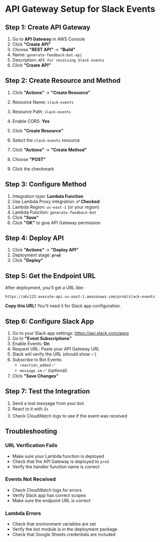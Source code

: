 # API Gateway Setup for Slack Events

## Step 1: Create API Gateway

1. Go to **API Gateway** in AWS Console
2. Click **"Create API"**
3. Choose **"REST API"** → **"Build"**
4. Name: `generate-feedback-bot-api`
5. Description: `API for receiving Slack events`
6. Click **"Create API"**

## Step 2: Create Resource and Method

1. Click **"Actions"** → **"Create Resource"**
2. Resource Name: `slack-events`
3. Resource Path: `slack-events`
4. Enable CORS: **Yes**
5. Click **"Create Resource"**

6. Select the `slack-events` resource
7. Click **"Actions"** → **"Create Method"**
8. Choose **"POST"**
9. Click the checkmark

## Step 3: Configure Method

1. Integration type: **Lambda Function**
2. Use Lambda Proxy integration: **✅ Checked**
3. Lambda Region: `us-east-1` (or your region)
4. Lambda Function: `generate-feedback-bot`
5. Click **"Save"**
6. Click **"OK"** to give API Gateway permission

## Step 4: Deploy API

1. Click **"Actions"** → **"Deploy API"**
2. Deployment stage: **`prod`**
3. Click **"Deploy"**

## Step 5: Get the Endpoint URL

After deployment, you'll get a URL like:
```
https://abc123.execute-api.us-east-1.amazonaws.com/prod/slack-events
```

**Copy this URL!** You'll need it for Slack app configuration.

## Step 6: Configure Slack App

1. Go to your Slack app settings: https://api.slack.com/apps
2. Go to **"Event Subscriptions"**
3. Enable Events: **On**
4. Request URL: Paste your API Gateway URL
5. Slack will verify the URL (should show ✅)
6. Subscribe to Bot Events:
   - `reaction_added` ✅
   - `message.im` ✅ (optional)
7. Click **"Save Changes"**

## Step 7: Test the Integration

1. Send a test message from your bot
2. React to it with 👍
3. Check CloudWatch logs to see if the event was received

## Troubleshooting

### URL Verification Fails
- Make sure your Lambda function is deployed
- Check that the API Gateway is deployed to `prod`
- Verify the handler function name is correct

### Events Not Received
- Check CloudWatch logs for errors
- Verify Slack app has correct scopes
- Make sure the endpoint URL is correct

### Lambda Errors
- Check that environment variables are set
- Verify the bot module is in the deployment package
- Check that Google Sheets credentials are included
